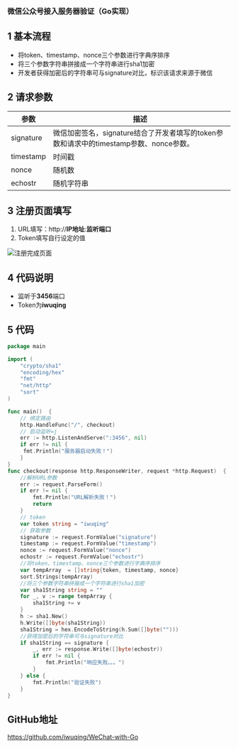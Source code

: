 ### 微信公众号接入服务器验证（Go实现）
## 1 基本流程
- 将token、timestamp、nonce三个参数进行字典序排序 
- 将三个参数字符串拼接成一个字符串进行sha1加密 
- 开发者获得加密后的字符串可与signature对比，标识该请求来源于微信

## 2 请求参数
| 参数 | 描述 |
|   -----  | ----- |
| signature | 微信加密签名，signature结合了开发者填写的token参数和请求中的timestamp参数、nonce参数。
timestamp  | 时间戳
nonce | 随机数
echostr | 随机字符串

## 3 注册页面填写
1. URL填写：http://**IP地址**:**监听端口**
2. Token填写自行设定的值

![注册完成页面](https://upload-images.jianshu.io/upload_images/14469959-533ac9aad8c07919.png?imageMogr2/auto-orient/strip%7CimageView2/2/w/1240)

## 4 代码说明
- 监听于**3456**端口
- Token为**iwuqing**

## 5 代码
```go
package main

import (
	"crypto/sha1"
	"encoding/hex"
	"fmt"
	"net/http"
	"sort"
)

func main()  {
	// 绑定路由
	http.HandleFunc("/", checkout)
	// 启动监听=j
	err := http.ListenAndServe(":3456", nil)
	if err != nil {
	 fmt.Println("服务器启动失败！")
	}
}
func checkout(response http.ResponseWriter, request *http.Request)  {
	//解析URL参数
	err := request.ParseForm()
	if err != nil {
		fmt.Println("URL解析失败！")
		return
	}
	// token
	var token string = "iwuqing"
	// 获取参数
	signature := request.FormValue("signature")
	timestamp := request.FormValue("timestamp")
	nonce := request.FormValue("nonce")
	echostr := request.FormValue("echostr")
	//将token、timestamp、nonce三个参数进行字典序排序
	var tempArray  = []string{token, timestamp, nonce}
	sort.Strings(tempArray)
	//将三个参数字符串拼接成一个字符串进行sha1加密
	var sha1String string = ""
	for _, v := range tempArray {
		sha1String += v
	}
	h := sha1.New()
	h.Write([]byte(sha1String))
	sha1String = hex.EncodeToString(h.Sum([]byte("")))
	//获得加密后的字符串可与signature对比
	if sha1String == signature {
		_, err := response.Write([]byte(echostr))
		if err != nil {
			fmt.Println("响应失败。。。")
		}
	} else {
		fmt.Println("验证失败")
	}
}
```
## GitHub地址
https://github.com/iwuqing/WeChat-with-Go
